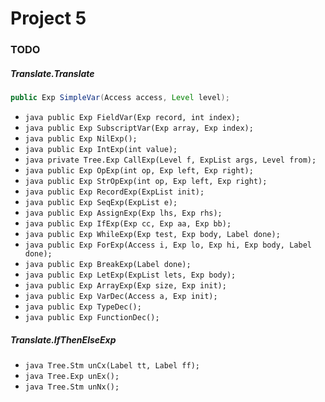 # Project 5

### TODO ###

##### Translate.Translate #####
```java
public Exp SimpleVar(Access access, Level level);
```
- ```java public Exp FieldVar(Exp record, int index); ```
- ```java public Exp SubscriptVar(Exp array, Exp index); ```
- ```java public Exp NilExp(); ```
- ```java public Exp IntExp(int value); ```
- ```java private Tree.Exp CallExp(Level f, ExpList args, Level from); ```
- ```java public Exp OpExp(int op, Exp left, Exp right); ```
- ```java public Exp StrOpExp(int op, Exp left, Exp right); ```
- ```java public Exp RecordExp(ExpList init); ```
- ```java public Exp SeqExp(ExpList e); ```
- ```java public Exp AssignExp(Exp lhs, Exp rhs); ```
- ```java public Exp IfExp(Exp cc, Exp aa, Exp bb); ```
- ```java public Exp WhileExp(Exp test, Exp body, Label done); ```
- ```java public Exp ForExp(Access i, Exp lo, Exp hi, Exp body, Label done); ```
- ```java public Exp BreakExp(Label done); ```
- ```java public Exp LetExp(ExpList lets, Exp body); ```
- ```java public Exp ArrayExp(Exp size, Exp init); ```
- ```java public Exp VarDec(Access a, Exp init); ```
- ```java public Exp TypeDec(); ```
- ```java public Exp FunctionDec(); ```

##### Translate.IfThenElseExp #####

- ```java Tree.Stm unCx(Label tt, Label ff); ```
- ```java Tree.Exp unEx(); ```
- ```java Tree.Stm unNx(); ```
